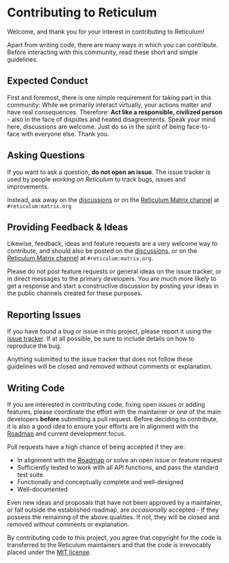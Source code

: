 # Contributing to Reticulum

Welcome, and thank you for your interest in contributing to Reticulum!

Apart from writing code, there are many ways in which you can contribute. Before interacting with this community, read these short and simple guidelines.

## Expected Conduct

First and foremost, there is one simple requirement for taking part in this community: While we primarily interact virtually, your actions matter and have real consequences. Therefore: **Act like a responsible, civilized person** - also in the face of disputes and heated disagreements. Speak your mind here, discussions are welcome. Just do so in the spirit of being face-to-face with everyone else. Thank you.

## Asking Questions

If you want to ask a question, **do not open an issue**. The issue tracker is used by people *working on Reticulum* to track bugs, issues and improvements.

Instead, ask away on the [discussions](https://github.com/markqvist/Reticulum/discussions) or on the [Reticulum Matrix channel](https://matrix.to/#/#reticulum:matrix.org) at `#reticulum:matrix.org`

## Providing Feedback & Ideas

Likewise, feedback, ideas and feature requests are a very welcome way to contribute, and should also be posted on the [discussions](https://github.com/markqvist/Reticulum/discussions), or on the [Reticulum Matrix channel](https://matrix.to/#/#reticulum:matrix.org) at `#reticulum:matrix.org`.

Please do not post feature requests or general ideas on the issue tracker, or in direct messages to the primary developers. You are much more likely to get a response and start a constructive discussion by posting your ideas in the public channels created for these purposes.

## Reporting Issues

If you have found a bug or issue in this project, please report it using the [issue tracker](https://github.com/markqvist/Reticulum/issues). If at all possible, be sure to include details on how to reproduce the bug.

Anything submitted to the issue tracker that does not follow these guidelines will be closed and removed without comments or explanation.

## Writing Code

If you are interested in contributing code, fixing open issues or adding features, please coordinate the effort with the maintainer or one of the main developers **before** submitting a pull request. Before deciding to contribute, it is also a good idea to ensure your efforts are in alignment with the [Roadmap](./Roadmap.md) and current development focus.

Pull requests have a high chance of being accepted if they are:

- In alignment with the [Roadmap](./Roadmap.md) or solve an open issue or feature request
- Sufficiently tested to work with all API functions, and pass the standard test suite
- Functionally and conceptually complete and well-designed
- Well-documented

Even new ideas and proposals that have not been approved by a maintainer, or fall outside the established roadmap, are *occasionally* accepted - if they possess the remaining of the above qualities. If not, they will be closed and removed without comments or explanation.

By contributing code to this project, you agree that copyright for the code is transferred to the Reticulum maintainers and that the code is irrevocably placed under the [MIT license](./LICENSE).
